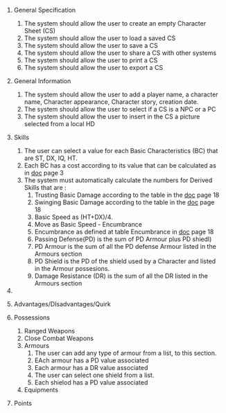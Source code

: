 1. General Specification
    1. The system should allow the user to create an empty Character Sheet (CS)
    2. The system should allow the user to load a saved CS
    3. The system should allow the user to save a CS
    4. The system should allow the user to share a CS with other systems 
    5. The system should allow the user to print a CS
    6. The system should allow the user to export a CS
3. General Information
    1. The system should allow the user to add a player name, a character name, Character appearance, Character story, creation date.
    2. The system should allow the user to select if a CS is a NPC or a PC
    3. The system should allow the user to insert in the CS a picture selected from a local HD  
5. Skills
    1. The user can select a value for each Basic Characteristics (BC) that are ST, DX, IQ, HT.
    2. Each BC has a cost according to its value that can be calculated as in [doc](gurpslite.pdf) page 3
    3. The system must automatically calculate the numbers for Derived Skills that are :
        1. Trusting Basic Damage according to the table in the [doc](gurpslite.pdf) page 18
        2. Swinging Basic Damage according to the table in the [doc](gurpslite.pdf) page 18
        3. Basic Speed as (HT+DX)/4.
        4. Move as Basic Speed - Encumbrance
        5. Encumbrance as defined at table Encumbrance in [doc](gurpslite.pdf) page 18
        8. Passing Defense(PD)  is the sum of PD Armour plus PD shiedl)        
        9. PD Armour is the sum of all the PD defense Armour listed in the Armours section 
        10. PD Shield is the PD of the shield used by a Character and listed in the Armour possesions.
        11. Damage Resistance (DR) is the sum of all the DR listed in the Armours section 

6. 
7. Advantages/DIsadvantages/Quirk
8. Possessions
    1. Ranged Weapons
    2. Close Combat Weapons
    3. Armours
        1. The user can add any type of armour from a list, to this section.
        2. EAch armour has a PD value associated
        3. Each armour has a DR value associated
        4. The user can select one shield from a list.
        6. Each shielod has a PD value associated
    5. Equipments
 9. Points 
